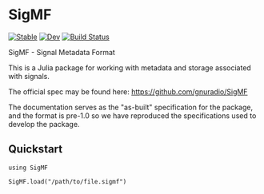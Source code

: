 # SigMF

[![Stable](https://img.shields.io/badge/docs-stable-blue.svg)](https://juliaIO.github.io/SigMF.jl/stable)
[![Dev](https://img.shields.io/badge/docs-dev-blue.svg)](https://juliaIO.github.io/SigMF.jl/dev)
[![Build Status](https://github.com/juliaIO/SigMF.jl/workflows/CI/badge.svg)](https://github.com/juliaIO/SigMF.jl/actions)

SigMF - Signal Metadata Format

This is a Julia package for working with metadata and storage associated with signals.

The official spec may be found here: https://github.com/gnuradio/SigMF

The documentation serves as the "as-built" specification for the package, and the format is
pre-1.0 so we have reproduced the specifications used to develop the package.

## Quickstart

```
using SigMF

SigMF.load("/path/to/file.sigmf")
```